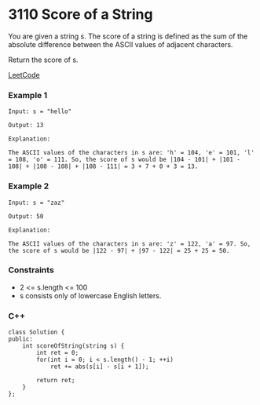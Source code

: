 # 3110 Score of a String

You are given a string s. The score of a string is defined as the sum of the absolute difference between the ASCII values of adjacent characters.

Return the score of s.
 

[LeetCode](https://leetcode.cn/problems/score-of-a-string/)


### Example 1

```
Input: s = "hello"

Output: 13

Explanation:

The ASCII values of the characters in s are: 'h' = 104, 'e' = 101, 'l' = 108, 'o' = 111. So, the score of s would be |104 - 101| + |101 - 108| + |108 - 108| + |108 - 111| = 3 + 7 + 0 + 3 = 13.
```

### Example 2

```
Input: s = "zaz"

Output: 50

Explanation:

The ASCII values of the characters in s are: 'z' = 122, 'a' = 97. So, the score of s would be |122 - 97| + |97 - 122| = 25 + 25 = 50.
```


### Constraints

* 2 <= s.length <= 100
* s consists only of lowercase English letters.

### C++ 

```
class Solution {
public:
    int scoreOfString(string s) {
        int ret = 0;
        for(int i = 0; i < s.length() - 1; ++i)
            ret += abs(s[i] - s[i + 1]);

        return ret;
    }
};
```